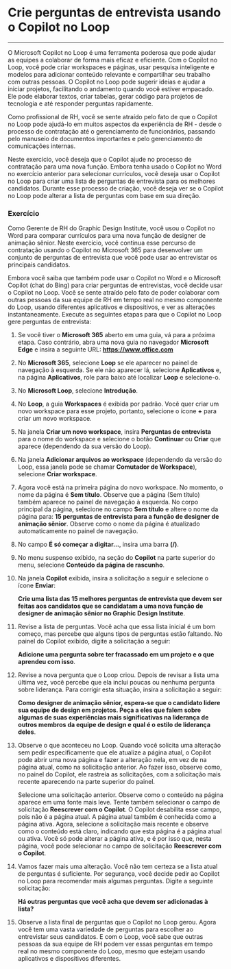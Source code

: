 # Crie perguntas de entrevista usando o Copilot no Loop
---
O Microsoft Copilot no Loop é uma ferramenta poderosa que pode ajudar as equipes a colaborar de forma mais eficaz e eficiente. Com o Copilot no Loop, você pode criar workspaces e páginas, usar pesquisa inteligente e modelos para adicionar conteúdo relevante e compartilhar seu trabalho com outras pessoas. O Copilot no Loop pode sugerir ideias e ajudar a iniciar projetos, facilitando o andamento quando você estiver empacado. Ele pode elaborar textos, criar tabelas, gerar código para projetos de tecnologia e até responder perguntas rapidamente.

Como profissional de RH, você se sente atraído pelo fato de que o Copilot no Loop pode ajudá-lo em muitos aspectos da experiência de RH - desde o processo de contratação até o gerenciamento de funcionários, passando pelo manuseio de documentos importantes e pelo gerenciamento de comunicações internas.

Neste exercício, você deseja que o Copilot ajude no processo de contratação para uma nova função. Embora tenha usado o Copilot no Word no exercício anterior para selecionar currículos, você deseja usar o Copilot no Loop para criar uma lista de perguntas de entrevista para os melhores candidatos. Durante esse processo de criação, você deseja ver se o Copilot no Loop pode alterar a lista de perguntas com base em sua direção.

### Exercício

Como Gerente de RH do Graphic Design Institute, você usou o Copilot no Word para comparar currículos para uma nova função de designer de animação sênior. Neste exercício, você continua esse percurso de contratação usando o Copilot no Microsoft 365 para desenvolver um conjunto de perguntas de entrevista que você pode usar ao entrevistar os principais candidatos.

Embora você saiba que também pode usar o Copilot no Word e o Microsoft Copilot (chat do Bing) para criar perguntas de entrevistas, você decide usar o Copilot no Loop. Você se sente atraído pelo fato de poder colaborar com outras pessoas da sua equipe de RH em tempo real no mesmo componente do Loop, usando diferentes aplicativos e dispositivos, e ver as alterações instantaneamente. Execute as seguintes etapas para que o Copilot no Loop gere perguntas de entrevista:

1.  Se você tiver o **Microsoft 365** aberto em uma guia, vá para a próxima etapa. Caso contrário, abra uma nova guia no navegador **Microsoft Edge** e insira a seguinte URL: **https://www.office.com**
2.  No **Microsoft 365**, selecione **Loop** se ele aparecer no painel de navegação à esquerda. Se ele não aparecer lá, selecione **Aplicativos** e, na página **Aplicativos**, role para baixo até localizar **Loop** e selecione-o.
3.  No **Microsoft Loop**, selecione **Introdução**.
4.  No **Loop**, a guia **Workspaces** é exibida por padrão. Você quer criar um novo workspace para esse projeto, portanto, selecione o ícone **+** para criar um novo workspace.
5.  Na janela **Criar um novo workspace**, insira **Perguntas de entrevista** para o nome do workspace e selecione o botão **Continuar** ou **Criar** que aparece (dependendo da sua versão do Loop).
6.  Na janela **Adicionar arquivos ao workspace** (dependendo da versão do Loop, essa janela pode se chamar **Comutador de Workspace**), selecione **Criar workspace**.
7.  Agora você está na primeira página do novo workspace. No momento, o nome da página é **Sem título**. Observe que a página (Sem título) também aparece no painel de navegação à esquerda. No corpo principal da página, selecione no campo **Sem título** e altere o nome da página para: **15 perguntas de entrevista para a função de designer de animação sênior**. Observe como o nome da página é atualizado automaticamente no painel de navegação.
8.  No campo **É só começar a digitar…**, insira uma barra **(/)**.
9.  No menu suspenso exibido, na seção do **Copilot** na parte superior do menu, selecione **Conteúdo da página de rascunho**.
10. Na janela **Copilot** exibida, insira a solicitação a seguir e selecione o ícone **Enviar**:
    
    **Crie uma lista das 15 melhores perguntas de entrevista que devem ser feitas aos candidatos que se candidatam a uma nova função de designer de animação sênior no Graphic Design Institute**.
11. Revise a lista de perguntas. Você acha que essa lista inicial é um bom começo, mas percebe que alguns tipos de perguntas estão faltando. No painel do Copilot exibido, digite a solicitação a seguir:
    
    **Adicione uma pergunta sobre ter fracassado em um projeto e o que aprendeu com isso**.
12. Revise a nova pergunta que o Loop criou. Depois de revisar a lista uma última vez, você percebe que ela inclui poucas ou nenhuma pergunta sobre liderança. Para corrigir esta situação, insira a solicitação a seguir:
    
    **Como designer de animação sênior, espera-se que o candidato lidere sua equipe de design em projetos. Peça a eles que falem sobre algumas de suas experiências mais significativas na liderança de outros membros da equipe de design e qual é o estilo de liderança deles**.
13. Observe o que aconteceu no Loop. Quando você solicita uma alteração sem pedir especificamente que ele atualize a página atual, o Copilot pode abrir uma nova página e fazer a alteração nela, em vez de na página atual, como na solicitação anterior. Ao fazer isso, observe como, no painel do Copilot, ele rastreia as solicitações, com a solicitação mais recente aparecendo na parte superior do painel.
    
    Selecione uma solicitação anterior. Observe como o conteúdo na página aparece em uma fonte mais leve. Tente também selecionar o campo de solicitação **Reescrever com o Copilot**. O Copilot desabilita esse campo, pois não é a página atual. A página atual também é conhecida como a página ativa. Agora, selecione a solicitação mais recente e observe como o conteúdo está claro, indicando que esta página é a página atual ou ativa. Você só pode alterar a página ativa, e é por isso que, nesta página, você pode selecionar no campo de solicitação **Reescrever com o Copilot**.
14. Vamos fazer mais uma alteração. Você não tem certeza se a lista atual de perguntas é suficiente. Por segurança, você decide pedir ao Copilot no Loop para recomendar mais algumas perguntas. Digite a seguinte solicitação:
    
    **Há outras perguntas que você acha que devem ser adicionadas à lista?**
15. Observe a lista final de perguntas que o Copilot no Loop gerou. Agora você tem uma vasta variedade de perguntas para escolher ao entrevistar seus candidatos. E com o Loop, você sabe que outras pessoas da sua equipe de RH podem ver essas perguntas em tempo real no mesmo componente do Loop, mesmo que estejam usando aplicativos e dispositivos diferentes.
